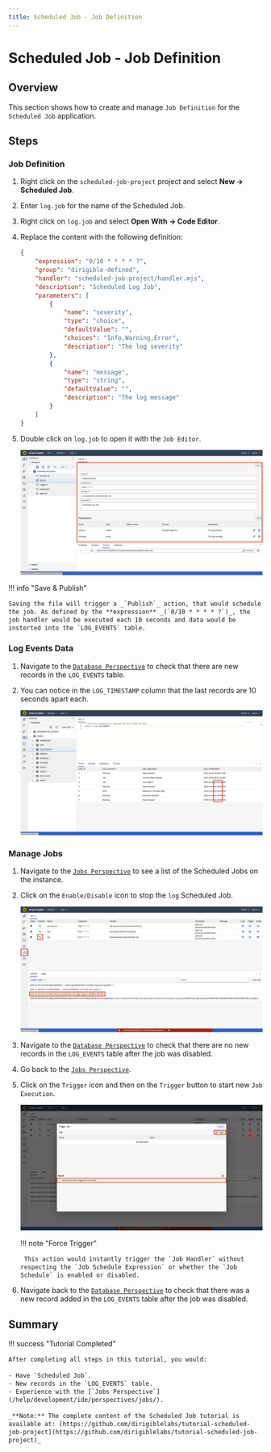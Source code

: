 ```yaml
---
title: Scheduled Job - Job Definition
---
```


Scheduled Job - Job Definition
===

## Overview

This section shows how to create and manage `Job Definition` for the `Scheduled Job` application.

## Steps

### Job Definition

1. Right click on the `scheduled-job-project` project and select **New &#8594; Scheduled Job**.
1. Enter `log.job` for the name of the Scheduled Job.
1. Right click on `log.job` and select **Open With &#8594; Code Editor**.
1. Replace the content with the following definition:

    ```json
    {
        "expression": "0/10 * * * * ?",
        "group": "dirigible-defined",
        "handler": "scheduled-job-project/handler.mjs",
        "description": "Scheduled Log Job",
        "parameters": [
            {
                "name": "severity",
                "type": "choice",
                "defaultValue": "",
                "choices": "Info,Warning,Error",
                "description": "The log severity"
            },
            {
                "name": "message",
                "type": "string",
                "defaultValue": "",
                "description": "The log message"
            }
        ]
    }
    ```

1. Double click on `log.job` to open it with the `Job Editor`.

    ![Job Definition](job-definition.png)


!!! info "Save & Publish"
    
	Saving the file will trigger a _`Publish`_ action, that would schedule the job. As defined by the **expression** _(`0/10 * * * * ?`)_, the job handler would be executed each 10 seconds and data would be insterted into the `LOG_EVENTS` table.

### Log Events Data

1. Navigate to the [`Database Perspective`](/help/development/ide/perspectives/database/) to check that there are new records in the `LOG_EVENTS` table.
1. You can notice in the `LOG_TIMESTAMP` column that the last records are 10 seconds apart each.

    ![Job Data](job-data.png)

### Manage Jobs

1. Navigate to the [`Jobs Perspective`](/help/development/ide/perspectives/jobs/) to see a list of the Scheduled Jobs on the instance.
1. Click on the `Enable/Disable` icon to stop the `log` Scheduled Job.

    ![Jobs Perspective](jobs-perspective.png)

1. Navigate to the [`Database Perspective`](/help/development/ide/perspectives/database/) to check that there are no new records in the `LOG_EVENTS` table after the job was disabled.
1. Go back to the [`Jobs Perspective`](/help/development/ide/perspectives/jobs/).
1. Click on the `Trigger` icon and then on the `Trigger` button to start new `Job Execution`.

    ![Trigger Job](trigger-job.png)

    !!! note "Force Trigger"

        This action would instantly trigger the `Job Handler` without respecting the `Job Schedule Expression` or whether the `Job Schedule` is enabled or disabled.

1. Navigate back to the [`Database Perspective`](/help/development/ide/perspectives/database/) to check that there was a new record added in the `LOG_EVENTS` table after the job was disabled.

## Summary

!!! success "Tutorial Completed"

    After completing all steps in this tutorial, you would:

    - Have `Scheduled Job`.
    - New records in the `LOG_EVENTS` table.
    - Experience with the [`Jobs Perspective`](/help/development/ide/perspectives/jobs/).

    _**Note:** The complete content of the Scheduled Job tutorial is available at: [https://github.com/dirigiblelabs/tutorial-scheduled-job-project](https://github.com/dirigiblelabs/tutorial-scheduled-job-project)_